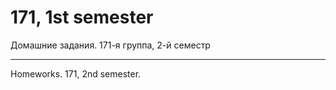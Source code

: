 ﻿171, 1st semester
=================

Домашние задания. 171-я группа, 2-й семестр

___________________________________________

Homeworks. 171, 2nd semester.